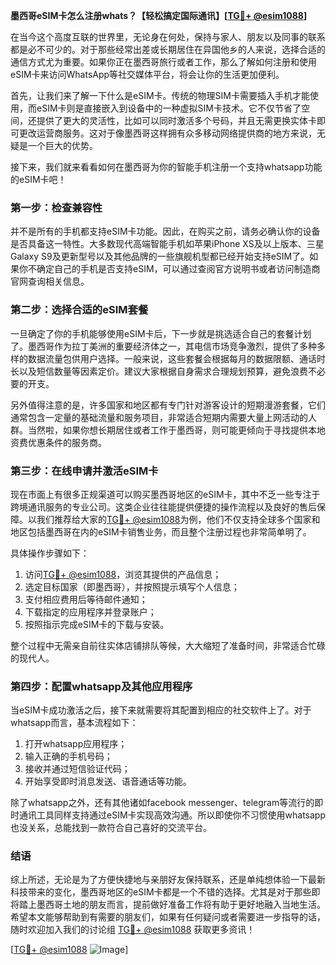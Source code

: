 **墨西哥eSIM卡怎么注册whats？【轻松搞定国际通讯】[[TG💪+ @esim1088](https://t.me/s/esim1088)]**

在当今这个高度互联的世界里，无论身在何处，保持与家人、朋友以及同事的联系都是必不可少的。对于那些经常出差或长期居住在异国他乡的人来说，选择合适的通信方式尤为重要。如果你正在墨西哥旅行或者工作，那么了解如何注册和使用eSIM卡来访问WhatsApp等社交媒体平台，将会让你的生活更加便利。

首先，让我们来了解一下什么是eSIM卡。传统的物理SIM卡需要插入手机才能使用，而eSIM卡则是直接嵌入到设备中的一种虚拟SIM卡技术。它不仅节省了空间，还提供了更大的灵活性，比如可以同时激活多个号码，并且无需更换实体卡即可更改运营商服务。这对于像墨西哥这样拥有众多移动网络提供商的地方来说，无疑是一个巨大的优势。

接下来，我们就来看看如何在墨西哥为你的智能手机注册一个支持whatsapp功能的eSIM卡吧！

### 第一步：检查兼容性

并不是所有的手机都支持eSIM卡功能。因此，在购买之前，请务必确认你的设备是否具备这一特性。大多数现代高端智能手机如苹果iPhone XS及以上版本、三星Galaxy S9及更新型号以及其他品牌的一些旗舰机型都已经开始支持eSIM了。如果你不确定自己的手机是否支持eSIM，可以通过查阅官方说明书或者访问制造商官网查询相关信息。

### 第二步：选择合适的eSIM套餐

一旦确定了你的手机能够使用eSIM卡后，下一步就是挑选适合自己的套餐计划了。墨西哥作为拉丁美洲的重要经济体之一，其电信市场竞争激烈，提供了多种多样的数据流量包供用户选择。一般来说，这些套餐会根据每月的数据限额、通话时长以及短信数量等因素定价。建议大家根据自身需求合理规划预算，避免浪费不必要的开支。

另外值得注意的是，许多国家和地区都有专门针对游客设计的短期漫游套餐，它们通常包含一定量的基础流量和服务项目，非常适合短期内需要大量上网活动的人群。当然啦，如果你想长期居住或者工作于墨西哥，则可能更倾向于寻找提供本地资费优惠条件的服务商。

### 第三步：在线申请并激活eSIM卡

现在市面上有很多正规渠道可以购买墨西哥地区的eSIM卡，其中不乏一些专注于跨境通讯服务的专业公司。这类企业往往能提供便捷的操作流程以及良好的售后保障。以我们推荐给大家的[TG💪+ @esim1088](https://t.me/s/esim1088)为例，他们不仅支持全球多个国家和地区包括墨西哥在内的eSIM卡销售业务，而且整个注册过程也非常简单明了。

具体操作步骤如下：
1. 访问[TG💪+ @esim1088](https://t.me/s/esim1088)，浏览其提供的产品信息；
2. 选定目标国家（即墨西哥），并按照提示填写个人信息；
3. 支付相应费用后等待邮件通知；
4. 下载指定的应用程序并登录账户；
5. 按照指示完成eSIM卡的下载与安装。

整个过程中无需亲自前往实体店铺排队等候，大大缩短了准备时间，非常适合忙碌的现代人。

### 第四步：配置whatsapp及其他应用程序

当eSIM卡成功激活之后，接下来就需要将其配置到相应的社交软件上了。对于whatsapp而言，基本流程如下：
1. 打开whatsapp应用程序；
2. 输入正确的手机号码；
3. 接收并通过短信验证代码；
4. 开始享受即时消息发送、语音通话等功能。

除了whatsapp之外，还有其他诸如facebook messenger、telegram等流行的即时通讯工具同样支持通过eSIM卡实现高效沟通。所以即使你不习惯使用whatsapp也没关系，总能找到一款符合自己喜好的交流平台。

### 结语

综上所述，无论是为了方便快捷地与亲朋好友保持联系，还是单纯想体验一下最新科技带来的变化，墨西哥地区的eSIM卡都是一个不错的选择。尤其是对于那些即将踏上墨西哥土地的朋友而言，提前做好准备工作将有助于更好地融入当地生活。希望本文能够帮助到有需要的朋友们，如果有任何疑问或者需要进一步指导的话，随时欢迎加入我们的讨论组 [TG💪+ @esim1088](https://t.me/s/esim1088) 获取更多资讯！ 

[[TG💪+ @esim1088](https://t.me/s/esim1088) ![Image](https://i.postimg.cc/4NQfJmqS/Snipaste-2025-05-13-00-14-12.png)]